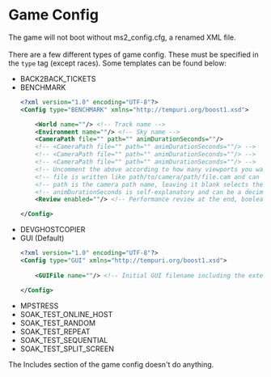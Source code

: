 # Game Config
The game will not boot without ms2_config.cfg, a renamed XML file.\
\
There are a few different types of game config. These must be specified in the `type` tag (except races). Some templates can be found below:
- BACK2BACK_TICKETS
- BENCHMARK
  ```xml
  <?xml version="1.0" encoding="UTF-8"?>
  <Config type="BENCHMARK" xmlns="http://tempuri.org/boost1.xsd">

      <World name=""/> <!-- Track name -->
      <Environment name=""/> <!-- Sky name -->
      <CameraPath file="" path="" animDurationSeconds=""/>
      <!-- <CameraPath file="" path="" animDurationSeconds=""/> -->
      <!-- <CameraPath file="" path="" animDurationSeconds=""/> -->
      <!-- <CameraPath file="" path="" animDurationSeconds=""/> -->
      <!-- Uncomment the above according to how many viewports you want (choice of 1, 2 or 4) -->
      <!-- file is written like path/to/camera/path/file.cam and can usually be found in data/benchmarkcameraanims/ -->
      <!-- path is the camera path name, leaving it blank selects the first path in the path file -->
      <!-- animDurationSeconds is self-explanatory and can be a decimal -->
      <Review enabled=""/> <!-- Performance review at the end, boolean (0 or 1) -->

  </Config>
  ```
- DEVGHOSTCOPIER
- GUI (Default)
  ```xml
  <?xml version="1.0" encoding="UTF-8"?>
  <Config type="GUI" xmlns="http://tempuri.org/boost1.xsd">
    
      <GUIFile name=""/> <!-- Initial GUI filename including the extension e.g. filename.gui -->

  </Config>
  ```
- MPSTRESS
- SOAK_TEST_ONLINE_HOST
- SOAK_TEST_RANDOM
- SOAK_TEST_REPEAT
- SOAK_TEST_SEQUENTIAL
- SOAK_TEST_SPLIT_SCREEN

The Includes section of the game config doesn't do anything.
